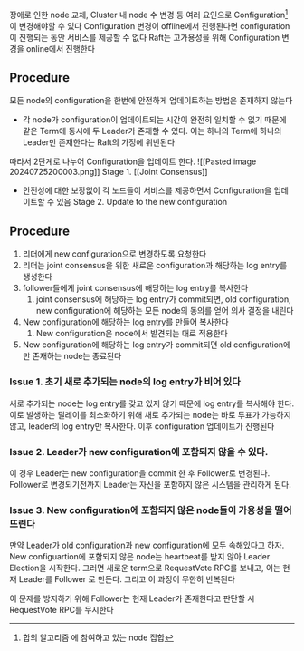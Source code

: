 장애로 인한 node 교체, Cluster 내 node 수 변경 등 여러 요인으로 Configuration[^1]이 변경해야할 수 있다
Configuration 변경이 offline에서 진행된다면 configuration이 진행되는 동안 서비스를 제공할 수 없다
Raft는 고가용성을 위해 Configuration 변경을 online에서 진행한다

## Procedure
모든 node의 configuration을 한번에 안전하게 업데이트하는 방법은 존재하지 않는다
- 각 node가 configuration이 업데이트되는 시간이 완전히 일치할 수 없기 때문에 같은 Term에 동시에 두 Leader가 존재할 수 있다. 이는 하나의 Term에 하나의 Leader만 존재한다는 Raft의 가정에 위반된다

따라서 2단계로 나누어 Configuration을 업데이트 한다.
![[Pasted image 20240725200003.png]]
Stage 1. [[Joint Consensus]]
- 안전성에 대한 보장없이 각 노드들이 서비스를 제공하면서 Configuration을 업데이트할 수 있음
Stage 2. Update to the new configuration

## Procedure
1. 리더에게 new configuration으로 변경하도록 요청한다
2. 리더는 joint consensus을 위한 새로운 configuration과 해당하는 log entry를 생성한다
3. follower들에게 joint consensus에 해당하는 log entry를 복사한다
	1. joint consensus에 해당하는 log entry가 commit되면, old configuration, new configuration에 해당하는 모든 node의 동의를 얻어 의사 결정을 내린다
4. New configuration에 해당하는 log entry를 만들어 복사한다
	1. New configuration은 node에서 발견되는 대로 적용한다
5. New configuration에 해당하는 log entry가 commit되면 old configuration에만 존재하는 node는 종료된다

### Issue 1. 초기 새로 추가되는 node의 log entry가 비어 있다
새로 추가되는 node는 log entry를 갖고 있지 않기 때문에 log entry를 복사해야 한다.
이로 발생하는 딜레이를 최소화하기 위해 새로 추가되는 node는 바로 투표가 가능하지 않고, leader의 log entry만 복사한다.
이후 configuration 업데이트가 진행된다

### Issue 2. Leader가 new configuration에 포함되지 않을 수 있다.
이 경우 Leader는 new configuration을 commit 한 후 Follower로 변경된다.
Follower로 변경되기전까지 Leader는 자신을 포함하지 않은 시스템을 관리하게 된다.

### Issue 3. New configuration에 포함되지 않은 node들이 가용성을 떨어뜨린다
만약 Leader가 old configuration과 new configuration에 모두 속해있다고 하자.
New configuartion에 포함되지 않은 node는 heartbeat를 받지 않아 Leader Election을 시작한다.
그러면 새로운 term으로 RequestVote RPC를 보내고, 이는 현재 Leader를 Follower 로 만든다. 그리고 이 과정이 무한히 반복된다

이 문제를 방지하기 위해 Follower는 현재 Leader가 존재한다고 판단할 시 RequestVote RPC를 무시한다

[^1]: 합의 알고리즘 에 참여하고 있는 node 집합
